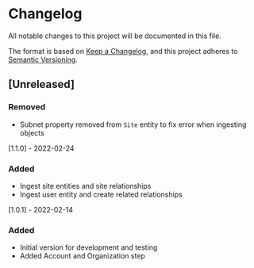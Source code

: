 # Changelog

All notable changes to this project will be documented in this file.

The format is based on [Keep a Changelog](https://keepachangelog.com/en/1.0.0/),
and this project adheres to
[Semantic Versioning](https://semver.org/spec/v2.0.0.html).

## [Unreleased]

### Removed

- Subnet property removed from `Site` entity to fix error when ingesting objects

[1.1.0] - 2022-02-24

### Added

- Ingest site entities and site relationships
- Ingest user entity and create related relationships

[1.0.1] - 2022-02-14

### Added

- Initial version for development and testing
- Added Account and Organization step
